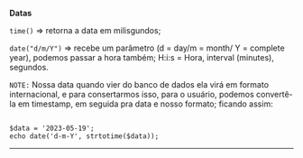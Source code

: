**********Datas**********

``time()`` => retorna a data em milisgundos;

``date("d/m/Y")`` => recebe um parâmetro (d = day/m = month/ Y = complete year), podemos passar a hora também; H:i:s = Hora, interval (minutes), segundos.

``NOTE:`` Nossa data quando vier do banco de dados ela virá em formato internacional, e para consertarmos isso, para o usuário, podemos convertê-la em timestamp, em seguida pra data e nosso formato; ficando assim:

````

$data = '2023-05-19';
echo date('d-m-Y', strtotime($data));

````

*************************